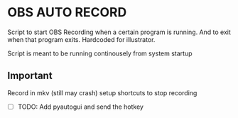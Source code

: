 # OBS AUTO RECORD
Script to start OBS Recording when a certain program is running. And to exit when that program exits. Hardcoded for illustrator.

Script is meant to be running continousely from system startup

## Important
Record in mkv (still may crash)
setup shortcuts to stop recording 
- [ ] TODO: Add pyautogui and send the hotkey

